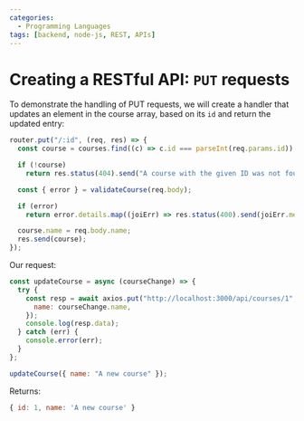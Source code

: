 ```yaml
---
categories:
  - Programming Languages
tags: [backend, node-js, REST, APIs]
---
```


# Creating a RESTful API: `PUT` requests

To demonstrate the handling of PUT requests, we will create a handler that
updates an element in the course array, based on its `id` and return the updated
entry:

```js
router.put("/:id", (req, res) => {
  const course = courses.find((c) => c.id === parseInt(req.params.id));

  if (!course)
    return res.status(404).send("A course with the given ID was not found");

  const { error } = validateCourse(req.body);

  if (error)
    return error.details.map((joiErr) => res.status(400).send(joiErr.message));

  course.name = req.body.name;
  res.send(course);
});
```

Our request:

```js
const updateCourse = async (courseChange) => {
  try {
    const resp = await axios.put("http://localhost:3000/api/courses/1", {
      name: courseChange.name,
    });
    console.log(resp.data);
  } catch (err) {
    console.error(err);
  }
};

updateCourse({ name: "A new course" });
```

Returns:

```js
{ id: 1, name: 'A new course' }
```
